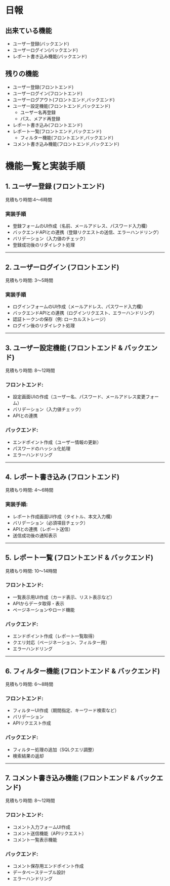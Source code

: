 # 日報
## 出来ている機能
- ユーザー登録(バックエンド)
- ユーザーログイン(バックエンド)
- レポート書き込み機能(バックエンド)

## 残りの機能
- ユーザー登録(フロントエンド)
- ユーザーログイン(フロントエンド)
- ユーザーログアウト(フロントエンド,バックエンド)
- ユーザー設定機能(フロントエンド,バックエンド)
  - ユーザー名再登録
  - パス、メアド再登録
- レポート書き込み(フロントエンド)
- レポート一覧(フロントエンド,バックエンド)
  - フィルター機能(フロントエンド,バックエンド)
- コメント書き込み機能(フロントエンド,バックエンド)

# 機能一覧と実装手順

## 1. ユーザー登録 (フロントエンド)
見積もり時間:4〜6時間  

### 実装手順
- 登録フォームのUI作成（名前、メールアドレス、パスワード入力欄）  
- バックエンドAPIとの連携（登録リクエストの送信、エラーハンドリング）  
- バリデーション（入力値のチェック）  
- 登録成功後のリダイレクト処理  

---

## 2. ユーザーログイン (フロントエンド)
見積もり時間: 3〜5時間  

### 実装手順  
- ログインフォームのUI作成（メールアドレス、パスワード入力欄）  
- バックエンドAPIとの連携（ログインリクエスト、エラーハンドリング）  
- 認証トークンの保存（例: ローカルストレージ）  
- ログイン後のリダイレクト処理  

---

## 3. ユーザー設定機能 (フロントエンド & バックエンド)
見積もり時間: 8〜12時間  

### フロントエンド: 
- 設定画面UIの作成（ユーザー名、パスワード、メールアドレス変更フォーム）  
- バリデーション（入力値チェック）  
- APIとの連携  

### バックエンド:  
- エンドポイント作成（ユーザー情報の更新）  
- パスワードのハッシュ化処理  
- エラーハンドリング  

---

## 4. レポート書き込み (フロントエンド)
見積もり時間: 4〜6時間  

### 実装手順:  
- レポート作成画面UI作成（タイトル、本文入力欄）  
- バリデーション（必須項目チェック）  
- APIとの連携（レポート送信）  
- 送信成功後の通知表示  

---

## 5. レポート一覧 (フロントエンド & バックエンド)
見積もり時間: 10〜14時間  

### フロントエンド:  
- 一覧表示用UI作成（カード表示、リスト表示など）  
- APIからデータ取得・表示  
- ページネーションやロード機能  

### バックエンド:  
- エンドポイント作成（レポート一覧取得）  
- クエリ対応（ページネーション、フィルター用）  
- エラーハンドリング  

---

## 6. フィルター機能 (フロントエンド & バックエンド)
見積もり時間: 6〜8時間  

### フロントエンド:  
- フィルターUI作成（期間指定、キーワード検索など）  
- バリデーション  
- APIリクエスト作成  

### バックエンド:  
- フィルター処理の追加（SQLクエリ調整）  
- 検索結果の返却  

---

## 7. コメント書き込み機能 (フロントエンド & バックエンド)
見積もり時間: 8〜12時間  

### フロントエンド:  
- コメント入力フォームUI作成  
- コメント送信機能（APIリクエスト）  
- コメント一覧表示機能  

### バックエンド:  
- コメント保存用エンドポイント作成  
- データベーステーブル設計  
- エラーハンドリング  
